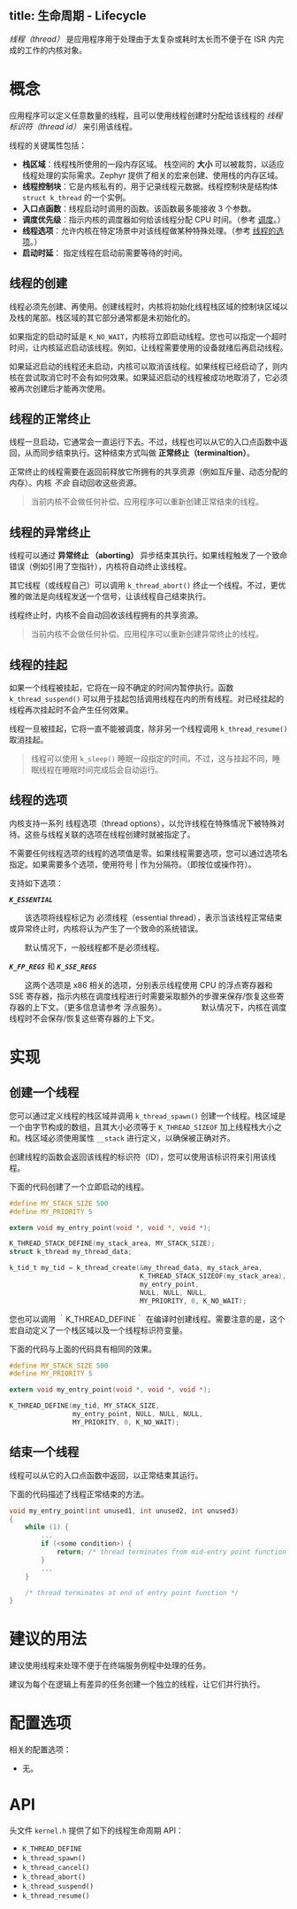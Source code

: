 title: 生命周期 - Lifecycle
---

*线程（thread）* 是应用程序用于处理由于太复杂或耗时太长而不便于在 ISR 内完成的工作的内核对象。


# 概念

应用程序可以定义任意数量的线程，且可以使用线程创建时分配给该线程的 *线程标识符（thread id）* 来引用该线程。

线程的关键属性包括：
- **栈区域**：线程栈所使用的一段内存区域。 栈空间的 **大小** 可以被裁剪，以适应线程处理的实际需求。Zephyr 提供了相关的宏来创建、使用栈的内存区域。
- **线程控制块**：它是内核私有的，用于记录线程元数据。线程控制块是结构体 `struct k_thread` 的一个实例。
- **入口点函数**：线程启动时调用的函数。该函数最多能接收 3 个参数。
- **调度优先级**：指示内核的调度器如何给该线程分配 CPU 时间。（参考 [调度]()。）
- **线程选项**：允许内核在特定场景中对该线程做某种特殊处理。（参考 [线程的选项]()。）
- **启动时延**： 指定线程在启动前需要等待的时间。

## 线程的创建

线程必须先创建、再使用。创建线程时，内核将初始化线程栈区域的控制块区域以及栈的尾部。栈区域的其它部分通常都是未初始化的。

如果指定的启动时延是 `K_NO_WAIT`，内核将立即启动线程。您也可以指定一个超时时间，让内核延迟启动该线程。例如，让线程需要使用的设备就绪后再启动线程。

如果延迟启动的线程还未启动，内核可以取消该线程。如果线程已经启动了，则内核在尝试取消它时不会有如何效果。如果延迟启动的线程被成功地取消了，它必须被再次创建后才能再次使用。

## 线程的正常终止

线程一旦启动，它通常会一直运行下去。不过，线程也可以从它的入口点函数中返回，从而同步结束执行。这种结束方式叫做 **正常终止（terminaltion）**。

正常终止的线程需要在返回前释放它所拥有的共享资源（例如互斥量、动态分配的内存）。内核 *不会* 自动回收这些资源。

> 当前内核不会做任何补偿。应用程序可以重新创建正常结束的线程。

## 线程的异常终止

线程可以通过 **异常终止 （aborting）** 异步结束其执行。如果线程触发了一个致命错误（例如引用了空指针），内核将自动终止该线程。

其它线程（或线程自己）可以调用 `k_thread_abort()` 终止一个线程。不过，更优雅的做法是向线程发送一个信号，让该线程自己结束执行。

线程终止时，内核不会自动回收该线程拥有的共享资源。

> 当前内核不会做任何补偿。应用程序可以重新创建异常终止的线程。

## 线程的挂起

如果一个线程被挂起，它将在一段不确定的时间内暂停执行。函数 `k_thread_suspend()` 可以用于挂起包括调用线程在内的所有线程。对已经挂起的线程再次挂起时不会产生任何效果。

线程一旦被挂起，它将一直不能被调度，除非另一个线程调用 `k_thread_resume()` 取消挂起。

> 线程可以使用 `k_sleep()` 睡眠一段指定的时间。不过，这与挂起不同，睡眠线程在睡眠时间完成后会自动运行。

## 线程的选项

内核支持一系列 线程选项（thread options），以允许线程在特殊情况下被特殊对待。这些与线程关联的选项在线程创建时就被指定了。

不需要任何线程选项的线程的选项值是零。如果线程需要选项，您可以通过选项名指定。如果需要多个选项，使用符号 | 作为分隔符。（即按位或操作符）。

支持如下选项：

***`K_ESSENTIAL`***

　　该选项将线程标记为 必须线程（essential thread），表示当该线程正常结束或异常终止时，内核将认为产生了一个致命的系统错误。

　　默认情况下，一般线程都不是必须线程。

***`K_FP_REGS`*** 和 ***`K_SSE_REGS`***

　　这两个选项是 x86 相关的选项，分别表示线程使用 CPU 的浮点寄存器和 SSE 寄存器，指示内核在调度线程进行时需要采取额外的步骤来保存/恢复这些寄存器的上下文。（更多信息请参考 浮点服务）。
　　
　　默认情况下，内核在调度线程时不会保存/恢复这些寄存器的上下文。


# 实现
## 创建一个线程

您可以通过定义线程的栈区域并调用 `k_thread_spawn()` 创建一个线程。栈区域是一个由字节构成的数组，且其大小必须等于 `K_THREAD_SIZEOF` 加上线程栈大小之和。栈区域必须使用属性 `__stack` 进行定义，以确保被正确对齐。

创建线程的函数会返回该线程的标识符（ID），您可以使用该标识符来引用该线程。

下面的代码创建了一个立即启动的线程。

``` C
#define MY_STACK_SIZE 500
#define MY_PRIORITY 5

extern void my_entry_point(void *, void *, void *);

K_THREAD_STACK_DEFINE(my_stack_area, MY_STACK_SIZE);
struct k_thread my_thread_data;

k_tid_t my_tid = k_thread_create(&my_thread_data, my_stack_area,
                                 K_THREAD_STACK_SIZEOF(my_stack_area),
                                 my_entry_point,
                                 NULL, NULL, NULL,
                                 MY_PRIORITY, 0, K_NO_WAIT);
```

您也可以调用 ｀K_THREAD_DEFINE｀ 在编译时创建线程。需要注意的是，这个宏自动定义了一个栈区域以及一个线程标识符变量。

下面的代码与上面的代码具有相同的效果。

```C
#define MY_STACK_SIZE 500
#define MY_PRIORITY 5

extern void my_entry_point(void *, void *, void *);

K_THREAD_DEFINE(my_tid, MY_STACK_SIZE,
                my_entry_point, NULL, NULL, NULL,
                MY_PRIORITY, 0, K_NO_WAIT);
```

## 结束一个线程

线程可以从它的入口点函数中返回，以正常结束其运行。

下面的代码描述了线程正常结束的方法。

``` C
void my_entry_point(int unused1, int unused2, int unused3)
{
    while (1) {
        ...
        if (<some condition>) {
            return; /* thread terminates from mid-entry point function */
        }
        ...
    }

    /* thread terminates at end of entry point function */
}
```

# 建议的用法

建议使用线程来处理不便于在终端服务例程中处理的任务。

建议为每个在逻辑上有差异的任务创建一个独立的线程，让它们并行执行。

# 配置选项

相关的配置选项：
- 无。

# API

头文件 `kernel.h` 提供了如下的线程生命周期 API：

- `K_THREAD_DEFINE`
- `k_thread_spawn()`
- `k_thread_cancel()`
- `k_thread_abort()`
- `k_thread_suspend()`
- `k_thread_resume()`
